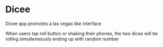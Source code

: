 # Dicee

Dicee app promotes a las vegas like interface

When users tap roll button or shaking their phones, the two dices will be rolling simulteneously ending up with random number


